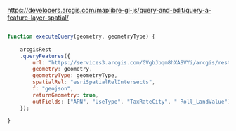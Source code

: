 https://developers.arcgis.com/maplibre-gl-js/query-and-edit/query-a-feature-layer-spatial/

```js

function executeQuery(geometry, geometryType) {
    
    arcgisRest
    .queryFeatures({
        url: "https://services3.arcgis.com/GVgbJbqm8hXASVYi/arcgis/rest/services/LA_County_Parcels/FeatureServer/0",
        geometry: geometry,
        geometryType: geometryType,
        spatialRel: "esriSpatialRelIntersects",
        f: "geojson",
        returnGeometry: true,
        outFields: ["APN", "UseType", "TaxRateCity", " Roll_LandValue"]
    });

}

```